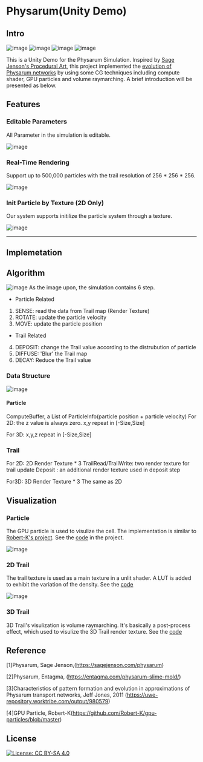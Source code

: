 # Physarum(Unity Demo)
## Intro
![image](https://github.com/AtwoodDeng/Physarum/blob/master/Demo/DemoCircle.png "Evolution from a circle")
![image](https://github.com/AtwoodDeng/Physarum/blob/master/Demo/3D_Demo2.JPG "Evolution from a 3D Sphere")
![image](https://github.com/AtwoodDeng/Physarum/blob/master/Demo/StaryNightDemo2.gif.gif "Evolution from Stary Night")
![image](https://github.com/AtwoodDeng/Physarum/blob/master/Demo/MonaLisaDemo.gif "Evolution from Mona Lisa")

This is a Unity Demo for the Physarum Simulation. Inspired by [Sage Jenson's Procedural Art](https://sagejenson.com/physarum), this project implemented the [evolution of Physarum networks](http://eprints.uwe.ac.uk/15260/1/artl.2010.16.2.pdf) by using some CG techniques including compute shader, GPU particles and volume raymarching. A brief introduction will be presented as below.

## Features

### Editable Parameters
All Parameter in the simulation is editable.

![image](https://github.com/AtwoodDeng/Physarum/blob/master/Demo/SensAngle.jpg
  "Evoulation Result in Different Sense Angle")

### Real-Time Rendering
Support up to 500,000 particles with the trail resolution of 256 * 256 * 256.

![image](https://github.com/AtwoodDeng/Physarum/blob/master/Demo/50_256_withTex.JPG "Rendering result in Render Doc")

### Init Particle by Texture (2D Only)

Our system supports initilize the particle system through a texture.

![image](https://github.com/AtwoodDeng/Physarum/blob/master/Demo/SetInitTexMonaLisa.gif "Rendering result in Render Doc")

***

## Implemetation

## Algorithm
![image](https://github.com/AtwoodDeng/Physarum/blob/master/Demo/EvolutionStep.jpg "Evolution Step")
As the image upon, the simulation contains 6 step.

* Particle Related
1. SENSE: read the data from Trail map (Render Texture)
2. ROTATE: update the particle velocity
3. MOVE: update the particle position
* Trail Related
4. DEPOSIT: change the Trail value according to the distrubution of particle
5. DIFFUSE: 'Blur' the Trail map
6. DECAY: Reduce the Trail value 

### Data Structure

![image](https://github.com/AtwoodDeng/Physarum/blob/master/Demo/DataStrucure.jpg "Data Structure")

#### Particle 
ComputeBuffer, a List of ParticleInfo(particle position + particle velocity)
For 2D:
the z value is always zero. x,y repeat in [-Size,Size]

For 3D:
x,y,z repeat in [-Size,Size]
### Trail
For 2D:
2D Render Texture * 3
TrailRead/TrailWrite: two render texture for trail update 
Deposit : an additional render texture used in deposit step

For3D:
3D Render Texture * 3 
The same as 2D

## Visualization

### Particle
The GPU particle is used to visulize the cell. The implementation is similar to [Robert-K's project](https://github.com/Robert-K/gpu-particles/blob/master). See the [code](https://github.com/AtwoodDeng/Physarum/blob/master/Assets/AtPhysarum/Shader/BillboardParticles.shader) in the project.

![image](https://github.com/AtwoodDeng/Physarum/blob/master/Demo/SimpleMove.gif.gif "Simple Move")

### 2D Trail
The trail texture is used as a main texture in a unlit shader. A LUT is added to exhibit the variation of the density. See the [code](https://github.com/AtwoodDeng/Physarum/blob/master/Assets/AtPhysarum/Shader/VisualizeTrail.shader)

![image](https://github.com/AtwoodDeng/Physarum/blob/master/Demo/LUT.jpg "Before/After the LUT is added")

### 3D Trail
3D Trail's visulization is volume raymarching. It's basically a post-process effect, which used to visulize the 3D Trail render texture. See the [code](https://github.com/AtwoodDeng/Physarum/blob/master/Assets/AtPhysarum/AtPhysarum3D/Shader/VolumeShader.shader)

## Reference

[1]Physarum, Sage Jenson,(https://sagejenson.com/physarum)

[2]Physarum, Entagma, (https://entagma.com/physarum-slime-mold/)

[3]Characteristics of pattern formation and evolution in approximations of Physarum transport networks, Jeff Jones, 2011 (https://uwe-repository.worktribe.com/output/980579)

[4]GPU Particle, Robert-K(https://github.com/Robert-K/gpu-particles/blob/master)

## License

[![License: CC BY-SA 4.0](https://img.shields.io/badge/License-CC%20BY--SA%204.0-lightgrey.svg)](https://creativecommons.org/licenses/by-sa/4.0/)

